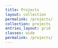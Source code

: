 ```yaml
---
title: Projects
layout: collection
permalink: /projects/
collection: projects
entries_layout: grid
classes: wide
permalink: /projects/
---
```

